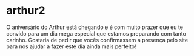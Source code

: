 # arthur2
O aniversário do Arthur está chegando e é com muito prazer que eu te convido para um dia mega especial que estamos preparando com tanto carinho.  Gostaria de pedir que vocês confirmassem a presença pelo site para nos ajudar a fazer este dia ainda mais perfeito!
